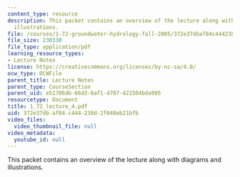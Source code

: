 ```yaml
---
content_type: resource
description: This packet contains an overview of the lecture along with diagrams and
  illustrations.
file: /courses/1-72-groundwater-hydrology-fall-2005/372e37dbaf84c444238d2f048eb21bfb_1_72_lecture_4.pdf
file_size: 230330
file_type: application/pdf
learning_resource_types:
- Lecture Notes
license: https://creativecommons.org/licenses/by-nc-sa/4.0/
ocw_type: OCWFile
parent_title: Lecture Notes
parent_type: CourseSection
parent_uid: e51706db-66d3-6af1-4707-421504bda995
resourcetype: Document
title: 1_72_lecture_4.pdf
uid: 372e37db-af84-c444-238d-2f048eb21bfb
video_files:
  video_thumbnail_file: null
video_metadata:
  youtube_id: null
---
```

This packet contains an overview of the lecture along with diagrams and illustrations.